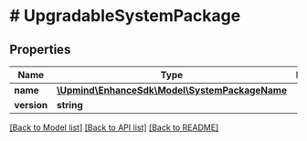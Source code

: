 # # UpgradableSystemPackage

## Properties

Name | Type | Description | Notes
------------ | ------------- | ------------- | -------------
**name** | [**\Upmind\EnhanceSdk\Model\SystemPackageName**](SystemPackageName.md) |  |
**version** | **string** |  | [optional]

[[Back to Model list]](../../README.md#models) [[Back to API list]](../../README.md#endpoints) [[Back to README]](../../README.md)
